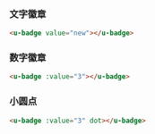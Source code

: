 ### 文字徽章

``` html
<u-badge value="new"></u-badge>
```

### 数字徽章

``` html
<u-badge :value="3"></u-badge>
```

### 小圆点

``` html
<u-badge :value="3" dot></u-badge>
```

